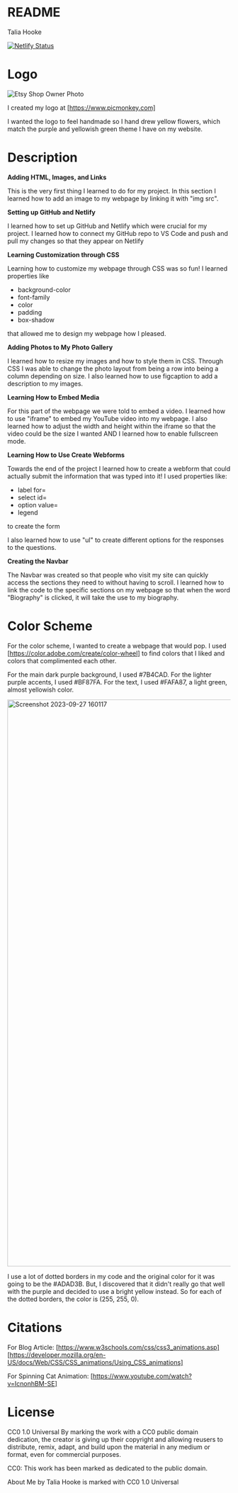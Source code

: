 # README

Talia Hooke

[![Netlify Status](https://api.netlify.com/api/v1/badges/df9f2ac3-b4f6-47c4-9477-ddbd8a5d8b0f/deploy-status)](https://app.netlify.com/sites/aboutmetaliahooke/deploys)

# Logo
![Etsy Shop Owner Photo](https://github.com/RVCC-IDMX/about-me-PrincessChicken/assets/145609559/7ddcb06e-9139-476e-b79a-bcd3ddff0db4)

I created my logo at [https://www.picmonkey.com]

I wanted the logo to feel handmade so I hand drew yellow flowers, which match the purple and yellowish green theme I have on my website. 

# Description
**Adding HTML, Images, and Links**
<div>
This is the very first thing I learned to do for my project. In this section I learned how to add an image to my webpage by linking it with "img src".
</div>

**Setting up GitHub and Netlify**
<div>
 I learned how to set up GitHub and Netlify which were crucial for my project. I learned how to connect my GitHub repo to VS Code and push and pull my changes so that they appear on Netlify
</div>

**Learning Customization through CSS**
<div>Learning how to customize my webpage through CSS was so fun! I learned properties like

* background-color
* font-family
* color
* padding
* box-shadow

that allowed me to design my webpage how I pleased. 
</div>

**Adding Photos to My Photo Gallery**
<div>I learned how to resize my images and how to style them in CSS. Through CSS I was able to change the photo layout from being a row into being a column depending on size. I also learned how to use figcaption to add a description to my images.
</div>

**Learning How to Embed Media**
<div>For this part of the webpage we were told to embed a video. I learned how to use "iframe" to embed my YouTube video into my webpage. I also learned how to adjust the width and height within the iframe so that the video could be the size I wanted AND I learned how to enable fullscreen mode. 
</div>


**Learning How to Use Create Webforms**
<div>Towards the end of the project I learned how to create a webform that could actually submit the information that was typed into it! I used properties like:

* label for=
* select id=
* option value=
* legend

to create the form

I also learned how to use "ul" to create different options for the responses to the questions.
</div>


**Creating the Navbar**
<div>The Navbar was created so that people who visit my site can quickly access the sections they need to without having to scroll. I learned how to link the code to the specific sections on my webpage so that when the word "Biography" is clicked, it will take the use to my biography.
</div>

# Color Scheme
For the color scheme, I wanted to create a webpage that would pop. I used [https://color.adobe.com/create/color-wheel] to find colors that I liked and colors that complimented each other. 

For the main dark purple background, I used #7B4CAD. For the lighter purple accents, I used #BF87FA. For the text, I used #FAFA87, a light green, almost yellowish color. 

<img width="1280" alt="Screenshot 2023-09-27 160117" src="https://github.com/RVCC-IDMX/about-me-PrincessChicken/assets/145609559/bc86adf2-9dce-463b-ba82-f373d4f81aa3">

I use a lot of dotted borders in my code and the original color for it was going to be the #ADAD3B. But, I discovered that it didn't really go that well with the purple and decided to use a bright yellow instead. So for each of the dotted borders, the color is (255, 255, 0).

# Citations

For Blog Article:
[https://www.w3schools.com/css/css3_animations.asp]
[https://developer.mozilla.org/en-US/docs/Web/CSS/CSS_animations/Using_CSS_animations]

For Spinning Cat Animation:
[https://www.youtube.com/watch?v=IcnonhBM-SE]

# License
CC0 1.0 Universal
By marking the work with a CC0 public domain dedication, the creator is giving up their copyright and allowing reusers to distribute, remix, adapt, and build upon the material in any medium or format, even for commercial purposes.


CC0: This work has been marked as dedicated to the public domain.

About Me by Talia Hooke is marked with CC0 1.0 Universal 
